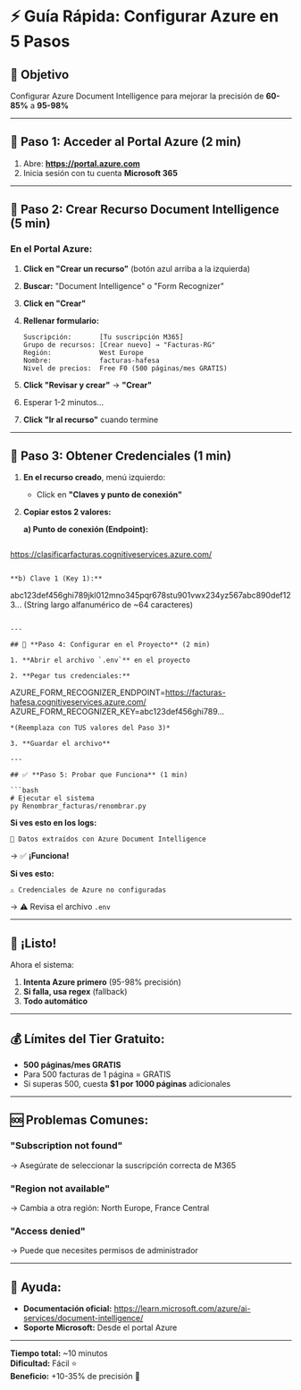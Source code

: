 # ⚡ Guía Rápida: Configurar Azure en 5 Pasos

## 🎯 Objetivo
Configurar Azure Document Intelligence para mejorar la precisión de **60-85%** a **95-98%**

---

## 📝 **Paso 1: Acceder al Portal Azure** (2 min)

1. Abre: **https://portal.azure.com**
2. Inicia sesión con tu cuenta **Microsoft 365**

---

## 🔷 **Paso 2: Crear Recurso Document Intelligence** (5 min)

### En el Portal Azure:

1. **Click en "Crear un recurso"** (botón azul arriba a la izquierda)

2. **Buscar:** "Document Intelligence" o "Form Recognizer"

3. **Click en "Crear"**

4. **Rellenar formulario:**
   ```
   Suscripción:       [Tu suscripción M365]
   Grupo de recursos: [Crear nuevo] → "Facturas-RG"
   Región:            West Europe
   Nombre:            facturas-hafesa
   Nivel de precios:  Free F0 (500 páginas/mes GRATIS)
   ```

5. **Click "Revisar y crear"** → **"Crear"**

6. Esperar 1-2 minutos...

7. **Click "Ir al recurso"** cuando termine

---

## 🔑 **Paso 3: Obtener Credenciales** (1 min)

1. **En el recurso creado**, menú izquierdo:
   - Click en **"Claves y punto de conexión"**

2. **Copiar estos 2 valores:**

   **a) Punto de conexión (Endpoint):**
   ```
  https://clasificarfacturas.cognitiveservices.azure.com/
   ```

   **b) Clave 1 (Key 1):**
   ```
   abc123def456ghi789jkl012mno345pqr678stu901vwx234yz567abc890def123...
   (String largo alfanumérico de ~64 caracteres)
   ```

---

## 💾 **Paso 4: Configurar en el Proyecto** (2 min)

1. **Abrir el archivo `.env`** en el proyecto

2. **Pegar tus credenciales:**
   ```
   AZURE_FORM_RECOGNIZER_ENDPOINT=https://facturas-hafesa.cognitiveservices.azure.com/
   AZURE_FORM_RECOGNIZER_KEY=abc123def456ghi789...
   ```
   *(Reemplaza con TUS valores del Paso 3)*

3. **Guardar el archivo**

---

## ✅ **Paso 5: Probar que Funciona** (1 min)

```bash
# Ejecutar el sistema
py Renombrar_facturas/renombrar.py
```

**Si ves esto en los logs:**
```
🔷 Datos extraídos con Azure Document Intelligence
```
→ ✅ **¡Funciona!**

**Si ves esto:**
```
⚠️ Credenciales de Azure no configuradas
```
→ ⚠️ Revisa el archivo `.env`

---

## 🎊 **¡Listo!**

Ahora el sistema:
1. **Intenta Azure primero** (95-98% precisión)
2. **Si falla, usa regex** (fallback)
3. **Todo automático**

---

## 💰 **Límites del Tier Gratuito:**

- **500 páginas/mes GRATIS**
- Para 500 facturas de 1 página = GRATIS
- Si superas 500, cuesta **$1 por 1000 páginas** adicionales

---

## 🆘 **Problemas Comunes:**

### "Subscription not found"
→ Asegúrate de seleccionar la suscripción correcta de M365

### "Region not available"  
→ Cambia a otra región: North Europe, France Central

### "Access denied"
→ Puede que necesites permisos de administrador

---

## 📧 **Ayuda:**

- **Documentación oficial:** https://learn.microsoft.com/azure/ai-services/document-intelligence/
- **Soporte Microsoft:** Desde el portal Azure

---

**Tiempo total:** ~10 minutos  
**Dificultad:** Fácil ⭐  
**Beneficio:** +10-35% de precisión 🚀

